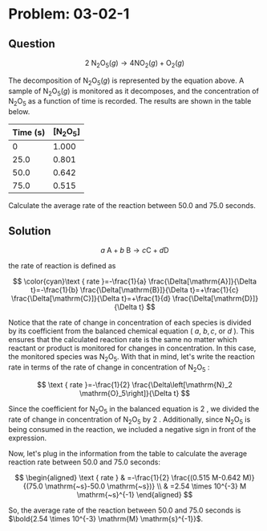 # Problem: 03-02-1

## Question

$$
2 \mathrm{~N}_2 \mathrm{O}_5(g) \rightarrow 4 \mathrm{NO}_2(g)+\mathrm{O}_2(g)
$$

The decomposition of $\mathrm{N}_2 \mathrm{O}_5(g)$ is represented by the equation above. A sample of $\mathrm{N}_2 \mathrm{O}_5(g)$ is monitored as it decomposes, and the concentration of $\mathrm{N}_2 \mathrm{O}_5$ as a function of time is recorded. The results are shown in the table below.

| Time (s) | $\mathrm{[N_2O_5]}$ |
| -------- | ------------------- |
| 0        | 1.000               |
| 25.0     | 0.801               |
| 50.0     | 0.642               |
| 75.0     | 0.515               |

Calculate the average rate of the reaction between $50.0$ and $75.0$ seconds.

## Solution

$$
a \mathrm{~A}+b \mathrm{~B} \rightarrow c \mathrm{C}+d \mathrm{D}
$$

the rate of reaction is defined as

$$
\color{cyan}\text { rate }=-\frac{1}{a} \frac{\Delta[\mathrm{A}]}{\Delta t}=-\frac{1}{b} \frac{\Delta[\mathrm{B}]}{\Delta t}=+\frac{1}{c} \frac{\Delta[\mathrm{C}]}{\Delta t}=+\frac{1}{d} \frac{\Delta[\mathrm{D}]}{\Delta t}
$$

Notice that the rate of change in concentration of each species is divided by its coefficient from the balanced chemical equation ( $a$, $b, c$, or $d$ ). This ensures that the calculated reaction rate is the same no matter which reactant or product is monitored for changes in concentration.
In this case, the monitored species was $\mathrm{N}_2 \mathrm{O}_5$. With that in mind, let's write the reaction rate in terms of the rate of change in concentration of $\mathrm{N}_2 \mathrm{O}_5$ :

$$
\text { rate }=-\frac{1}{2} \frac{\Delta\left[\mathrm{N}_2 \mathrm{O}_5\right]}{\Delta t}
$$

Since the coefficient for $\mathrm{N}_2 \mathrm{O}_5$ in the balanced equation is 2 , we divided the rate of change in concentration of $\mathrm{N}_2 \mathrm{O}_5$ by 2 .
Additionally, since $\mathrm{N}_2 \mathrm{O}_5$ is being consumed in the reaction, we included a negative sign in front of the expression.

Now, let's plug in the information from the table to calculate the average reaction rate between $50.0$ and $75.0$ seconds:

$$
\begin{aligned}
\text { rate } & =-\frac{1}{2} \frac{(0.515 M-0.642 M)}{(75.0 \mathrm{~s}-50.0 \mathrm{~s})} \\
& =2.54 \times 10^{-3} M \mathrm{~s}^{-1}
\end{aligned}
$$

So, the average rate of the reaction between $50.0$ and $75.0$ seconds is $\bold{2.54 \times 10^{-3} \mathrm{M} \mathrm{s}^{-1}}$.
